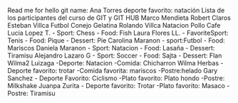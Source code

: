 
Read me for hello git
name: Ana Torres
deporte favorito: natación
Lista de los participantes del curso de GIT y GIT HUB
Marco Mendieta
Robert Claros 
Esteban Villca Futbol Conejo Gelatina
Rolando Villca Natacion Pollo Cafe
Lucia Lopez T. - Sport: Chess - Food: Fish
Laura Flores LL. - FavoriteSport: Tenis - Food: Pique - Dessert: Pie
Carolina Maranon - sport:Futbol - Food: Mariscos
Daniela Maranon - Sport: Natacion - Food: Lasaña - Dessert: Tiramisu
Alejandro Lazaro G - Sport: Soccer - Food: Sajta - Dessert: Flan
Wilma2 Luizaga -Deporte: Natacion -Comida: Chicharron
Wilma Herbas - Deporte favorito: trotar -Comida favorita: mariscos -Postre:helado
Gary Sanchez - Deporte Favorito: Ciclismo -Plato favorito: Plato hondo -Postre: Milkshake
Juanpa Zurita - Deporte favorito: Trotar -Plato favorito: Masaco -Postre: Tiramisu

